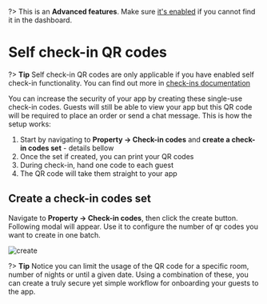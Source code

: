?> This is an **Advanced features**. Make sure [it's enabled](overview.md?id=advanced-features) if you cannot find it in the dashboard.

# Self check-in QR codes

?> **Tip** Self check-in QR codes are only applicable if you have enabled self check-in functionality. You can find out more in [check-ins documentation](checkins.md?id=self-check-in)

You can increase the security of your app by creating these single-use check-in codes. Guests will still be able to view your app but this QR code will be required to place an order or send a chat message. This is how the setup works:

1. Start by navigating to **Property -> Check-in codes** and **create a check-in codes set** - details bellow
2. Once the set if created, you can print your QR codes
3. During check-in, hand one code to each guest
4. The QR code will take them straight to your app

## Create a check-in codes set

Navigate to **Property -> Check-in codes**, then click the create button. Following modal will appear. Use it to configure the number of qr codes you want to create in one batch.

![create](https://static.guestbell.com/img/docs/self-check-in-code/create.png)

?> **Tip** Notice you can limit the usage of the QR code for a specific room, number of nights or until a given date. Using a combination of these, you can create a truly secure yet simple workflow for onboarding your guests to the app.
